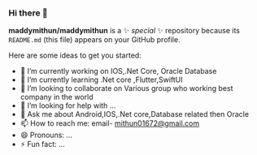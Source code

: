 ### Hi there 👋


**maddymithun/maddymithun** is a ✨ _special_ ✨ repository because its `README.md` (this file) appears on your GitHub profile.

Here are some ideas to get you started:

- 🔭 I’m currently working on IOS,.Net Core, Oracle Database
- 🌱 I’m currently learning .Net core ,Flutter,SwiftUI
- 👯 I’m looking to collaborate on Various group who working best company in the world
- 🤔 I’m looking for help with ...
- 💬 Ask me about Android,IOS,.Net core,Database related then Oracle
- 📫 How to reach me: email- mithun01672@gmail.com
- 😄 Pronouns: ...
- ⚡ Fun fact: ...

